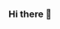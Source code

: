 ### Hi there 👋

<!--
**TomKloucek/TomKloucek** is a ✨ _special_ ✨ repository because its `README.md` (this file) appears on your GitHub profile.

Here are some ideas to get you started:

- 🔭 I’m currently studying advanced C#
- 🌱 I’m currently learning Threading and Tasks in C#
- 🤔 I’m looking for help with Design patterns
- 💬 Ask me about anything you wish 
- 📫 How to reach me: www.linkedin.com/in/tomas-kloucek

